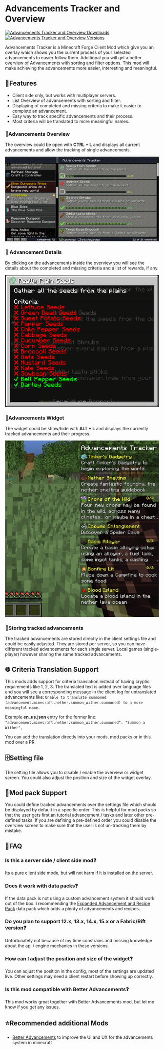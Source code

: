 # Advancements Tracker and Overview

[![Advancements Tracker and Overview Downloads](http://cf.way2muchnoise.eu/full_453074_downloads.svg)](https://www.curseforge.com/minecraft/mc-mods/advancements-tracker)
[![Advancements Tracker and Overview Versions](http://cf.way2muchnoise.eu/versions/Minecraft_453074_all.svg)](https://www.curseforge.com/minecraft/mc-mods/advancements-tracker)

Advancements Tracker is a Minecraft Forge Client Mod which give you an overlay which shows you the current process of your selected advancements to easier follow them.
Additional you will get a better overview of Advancements with sorting and filter options.
This mod will make achieving the advancements more easier, interesting and meaningful.

## 🚀Features

- Client side only, but works with multiplayer servers.
- List Overview of advancements with sorting and filter.
- Displaying of completed and missing criteria to make it easier to complete an advancement.
- Easy way to track specific advancements and their process.
- Most criteria will be translated to more meaningful names.

### 📜Advancements Overview

The overview could be open with **CTRL + L** and displays all current advancements and allow the tracking of single advancements.

![Advancement Overview][overview_example]

### 🔎 Advancement Details

By clicking on the advancements inside the overview you will see the details about the completed and missing criteria and a list of rewards, if any.

![Advancement Details][advancement_criteria]

### 🎯Advancements Widget

The widget could be show/hide with **ALT + L** and displays the currently tracked advancements and their progress.

![Advancement Widget][widget_example]

### 💾Storing tracked advancements

The tracked advancements are stored directly in the client settings file and could be easily adjusted.
They are stored per server, so you can have different tracked advancements for each single server.
Local games (single-player) however sharing the same tracked advancements.

## 🌐 Criteria Translation Support

This mods adds support for criteria translation instead of having cryptic requirements like 1, 2, 3.
The translated text is added over language files and you will see a corresponding message in the client log for untranslated advancements like:
`Unable to translate summoned (advancement.minecraft.nether.summon_wither.summoned) to a more meaningful name.`

Example **en_us.json** entry for the former line:
`"advancement.minecraft.nether.summon_wither.summoned": "Summon a Wither",`

You can add the translation directly into your mods, mod packs or in this mod over a PR.

## 🗄️Setting file

The setting file allows you to disable / enable the overview or widget screen.
You could also adjust the position and size of the widget overlay.

## 🧳Mod pack Support

You could define tracked advancements over the settings file which should be displayed by default in a specific order.
This is helpful for mod packs so that the user gets first an tutorial advancement / tasks and later other pre-defined tasks.
If you are defining a pre-defined order you could disable the overview screen to make sure that the user is not un-tracking them by mistake.

## 🙋FAQ

### Is this a server side / client side mod❓

Its a pure client side mode, but will not harm if it is installed on the server.

### Does it work with data packs❓

If the data pack is not using a custom advancement system it should work out of the box.
I recommending the [Expanded Advancement and Recipe Pack][platys_advancement_and_recipe_pack] data pack which adds a plenty of advancements and recipes.

### Do you plan to support 12.x, 13.x, 14.x, 15.x or a Fabric/Rift version❓

Unfortunately not because of my time constrains and missing knowledge about the api / engine mechanics in these versions.

### How can I adjust the position and size of the widget❓

You can adjust the position in the config, most of the settings are updated live.
Other settings may need a client restart before showing up correctly.

### Is this mod compatible with Better Advancements❓

This mod works great together with Better Advancements mod, but let me know if you get any issues.

## ⭐Recommended additional Mods

- [Better Advancements][better_advancements] to improve the UI and UX for the advancements system in minecraft

[better_advancements]: https://www.curseforge.com/minecraft/mc-mods/better-advancements
[platys_advancement_and_recipe_pack]: https://www.curseforge.com/minecraft/customization/platys-advancement-and-recipe-pack
[logo]: logo.gif
[overview_example]: example/overview_example.png
[advancement_criteria]: example/advancement_criteria.png
[widget_example]: example/widget_example.png
